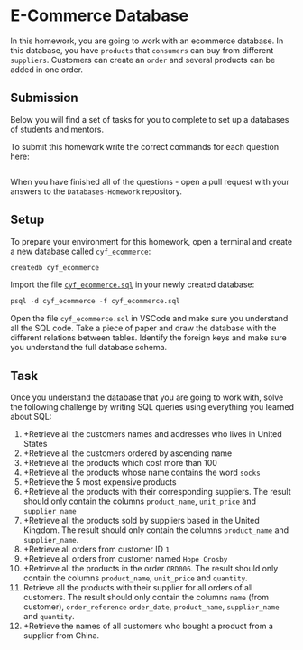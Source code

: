 # E-Commerce Database

In this homework, you are going to work with an ecommerce database. In this database, you have `products` that `consumers` can buy from different `suppliers`. Customers can create an `order` and several products can be added in one order.

## Submission

Below you will find a set of tasks for you to complete to set up a databases of students and mentors.

To submit this homework write the correct commands for each question here:

```sql


```

When you have finished all of the questions - open a pull request with your answers to the `Databases-Homework` repository.

## Setup

To prepare your environment for this homework, open a terminal and create a new database called `cyf_ecommerce`:

```sql
createdb cyf_ecommerce
```

Import the file [`cyf_ecommerce.sql`](./cyf_ecommerce.sql) in your newly created database:

```sql
psql -d cyf_ecommerce -f cyf_ecommerce.sql
```

Open the file `cyf_ecommerce.sql` in VSCode and make sure you understand all the SQL code. Take a piece of paper and draw the database with the different relations between tables. Identify the foreign keys and make sure you understand the full database schema.

## Task

Once you understand the database that you are going to work with, solve the following challenge by writing SQL queries using everything you learned about SQL:

1. +Retrieve all the customers names and addresses who lives in United States
2. +Retrieve all the customers ordered by ascending name
3. +Retrieve all the products which cost more than 100
4. +Retrieve all the products whose name contains the word `socks`
5. +Retrieve the 5 most expensive products
6. +Retrieve all the products with their corresponding suppliers. The result should only contain the columns `product_name`, `unit_price` and `supplier_name`
7. +Retrieve all the products sold by suppliers based in the United Kingdom. The result should only contain the columns `product_name` and `supplier_name`.
8. +Retrieve all orders from customer ID `1`
9. +Retrieve all orders from customer named `Hope Crosby`
10. +Retrieve all the products in the order `ORD006`. The result should only contain the columns `product_name`, `unit_price` and `quantity`.
11. Retrieve all the products with their supplier for all orders of all customers. The result should only contain the columns `name` (from customer), `order_reference` `order_date`, `product_name`, `supplier_name` and `quantity`.
12. +Retrieve the names of all customers who bought a product from a supplier from China.
